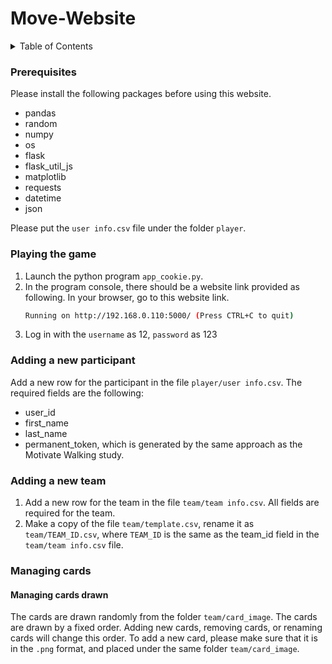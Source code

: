 # Move-Website

<!-- TABLE OF CONTENTS -->
<details>
  <summary>Table of Contents</summary>
  <ol>
    <li><a href="#prerequisites">Prerequisites</a></li>
    <li><a href="#playing-the-game">Playing the game</a></li>
    <li><a href="#adding-a-new-participant">Adding a new participant</a></li>
    <li><a href="#Adding-a-new-team">Adding a new team</a></li>
    <li><a href="#contact">Contact</a></li>
    <li><a href="#acknowledgments">Acknowledgments</a></li>
  </ol>
</details>

### Prerequisites
Please install the following packages before using this website.
* pandas
* random
* numpy
* os
* flask
* flask_util_js
* matplotlib
* requests
* datetime
* json

Please put the `user info.csv` file under the folder `player`.

### Playing the game
1. Launch the python program `app_cookie.py`.
2. In the program console, there should be a website link provided as following. In your browser, go to this website link.
   ```sh
   Running on http://192.168.0.110:5000/ (Press CTRL+C to quit)
   ```
3. Log in with the `username` as 12, `password` as 123

### Adding a new participant
Add a new row for the participant in the file `player/user info.csv`. The required fields are the following:
* user_id
* first_name
* last_name
* permanent_token, which is generated by the same approach as the Motivate Walking study.

### Adding a new team
1. Add a new row for the team in the file `team/team info.csv`. All fields are required for the team.
2. Make a copy of the file `team/template.csv`, rename it as `team/TEAM_ID.csv`, where `TEAM_ID` is the same as the team_id field in the `team/team info.csv` file.

### Managing cards
#### Managing cards drawn
The cards are drawn randomly from the folder `team/card_image`. The cards are drawn by a fixed order. Adding new cards, removing cards, or renaming cards will change this order.
To add a new card, please make sure that it is in the `.png` format, and placed under the same folder `team/card_image`.

